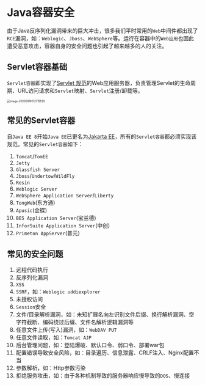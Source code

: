 # Java容器安全

由于Java反序列化漏洞带来的巨大冲击，很多我们平时常用的`Web`中间件都出现了`RCE`漏洞，如：`Weblogic`、`Jboss`、`WebSphere`等。运行在容器中的`Web应用`也因此遭受恶意攻击，容器自身的安全问题也引起了越来越多的人的关注。

## Servlet容器基础

`Servlet容器`即实现了[Servlet 规范](https://javaee.github.io/servlet-spec/)的Web应用服务器，负责管理Servlet的生命周期、URL访问请求和`Servlet`映射、`Servlet`注册/卸载等。

<img src="https://javasec.oss-cn-hongkong.aliyuncs.com/images/image-20200918172715530.png" alt="image-20200918172715530" style="zoom:50%;" />

## 常见的Servlet容器

自`Java EE 8`开始`Java EE`已更名为[Jakarta EE](https://jakarta.ee/)，所有的`Servlet容器`都必须实现该规范。常见的`Servlet容器`如下：

1. `Tomcat`/`TomEE`
2. `Jetty`
3. `Glassfish Server`
4. `Jboss`/`Undertow`/`WildFly`
5. `Resin`
6. `Weblogic Server`
7. `WebSphere Application Server`/`Liberty`
8. `TongWeb`(东方通)
9. `Apusic`(金蝶)
10. `BES Application Server`(宝兰德)
11. `InforSuite Application Server`(中创)
12. `Primeton AppServer`(普元)

## 常见的安全问题

1. 远程代码执行
2. 反序列化漏洞
3. `XSS`
4. `SSRF`，如：`Weblogic uddiexplorer`
5. 未授权访问
6. `Session`安全
7. 文件/目录解析漏洞，如：未知扩展名向左识别文件后缀、换行解析漏洞、空字符截断、编码绕过后缀、文件名解析逻辑漏洞等
8. 任意文件上传(写入)漏洞，如：`WebDAV PUT`
9. 任意文件读取，如：`Tomcat AJP`
10. 后台管理问题，如：登陆爆破、默认口令、弱口令、部署war包
11. 配置错误导致安全风险，如：目录遍历、信息泄露、CRLF注入、Nginx配置不当
12. 参数解析，如：Http参数污染
13. 拒绝服务攻击，如：由于各种机制导致的服务器响应慢导致的`DOS`、慢连接


